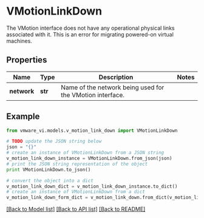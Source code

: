 # VMotionLinkDown

The VMotion interface does not have any operational physical links associated with it.  This is an error for migrating powered-on virtual machines. 

## Properties
Name | Type | Description | Notes
------------ | ------------- | ------------- | -------------
**network** | **str** | Name of the network being used for the VMotion interface.  | 

## Example

```python
from vmware_vi.models.v_motion_link_down import VMotionLinkDown

# TODO update the JSON string below
json = "{}"
# create an instance of VMotionLinkDown from a JSON string
v_motion_link_down_instance = VMotionLinkDown.from_json(json)
# print the JSON string representation of the object
print VMotionLinkDown.to_json()

# convert the object into a dict
v_motion_link_down_dict = v_motion_link_down_instance.to_dict()
# create an instance of VMotionLinkDown from a dict
v_motion_link_down_form_dict = v_motion_link_down.from_dict(v_motion_link_down_dict)
```
[[Back to Model list]](../README.md#documentation-for-models) [[Back to API list]](../README.md#documentation-for-api-endpoints) [[Back to README]](../README.md)



